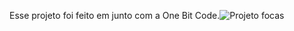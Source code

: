 Esse projeto foi feito em junto com a One Bit Code.![Projeto focas](https://github.com/victorsanticioli/Vida-das-focas/assets/12264380/6b71c39b-b6ef-4411-b482-7aa5b80fd9b7)
